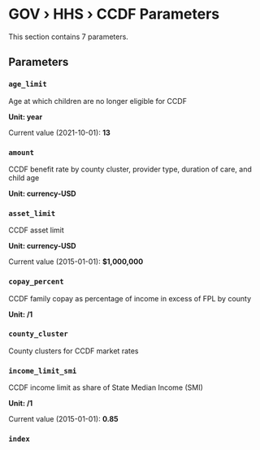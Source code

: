 # GOV › HHS › CCDF Parameters

This section contains 7 parameters.

## Parameters

### `age_limit`

Age at which children are no longer eligible for CCDF

**Unit: year**

Current value (2021-10-01): **13**


### `amount`

CCDF benefit rate by county cluster, provider type, duration of care, and child age

**Unit: currency-USD**


### `asset_limit`

CCDF asset limit

**Unit: currency-USD**

Current value (2015-01-01): **$1,000,000**


### `copay_percent`

CCDF family copay as percentage of income in excess of FPL by county

**Unit: /1**


### `county_cluster`

County clusters for CCDF market rates


### `income_limit_smi`

CCDF income limit as share of State Median Income (SMI)

**Unit: /1**

Current value (2015-01-01): **0.85**


### `index`

